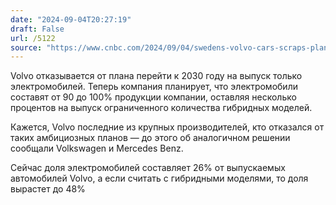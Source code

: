 ```yaml
---
date: "2024-09-04T20:27:19"
draft: False
url: /5122
source: "https://www.cnbc.com/2024/09/04/swedens-volvo-cars-scraps-plan-to-only-sell-electric-vehicles-by-2030.html"
---
```


Volvo отказывается от плана перейти к 2030 году на выпуск только электромобилей. Теперь компания планирует, что электромобили составят от 90 до 100% продукции компании, оставляя несколько процентов на выпуск ограниченного количества гибридных моделей.

Кажется, Volvo последние из крупных производителей, кто отказался от таких амбициозных планов — до этого об аналогичном решении сообщали Volkswagen и Mercedes Benz. 

Сейчас доля электромобилей составляет 26% от выпускаемых автомобилей Volvo, а если считать с гибридными моделями, то доля вырастет до 48%

